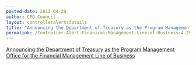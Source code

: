 ```yaml
---
posted-date: 2013-04-29
author: CFO Council
layout: controlleralertsdetails
title: "Announcing the Department of Treasury as the Program Management Office for the Financial Management Line of Business"
permalink: /Controller-Alert-Finanical-Management-Line-of-Business-4.29.13/
---
```


[Announcing the Department of Treasury as the Program Management Office for the Financial Management Line of Business]({{site.baseurl}}/assets/files/Controller-Alert-Finanical-Management-Line-of-Business-4.29.13.pdf)
